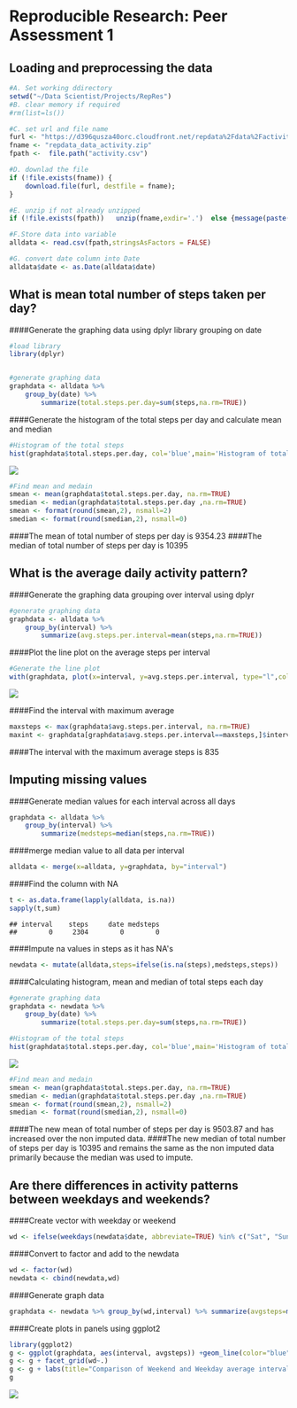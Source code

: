 # Reproducible Research: Peer Assessment 1


## Loading and preprocessing the data

```r
#A. Set working ddirectory
setwd("~/Data Scientist/Projects/RepRes")
#B. clear memory if required
#rm(list=ls())

#C. set url and file name
furl <- "https://d396qusza40orc.cloudfront.net/repdata%2Fdata%2Factivity.zip"
fname <- "repdata_data_activity.zip"
fpath <-  file.path("activity.csv")

#D. downlad the file
if (!file.exists(fname)) {
    download.file(furl, destfile = fname);
}

#E. unzip if not already unzipped
if (!file.exists(fpath))   unzip(fname,exdir='.')  else {message(paste(fpath, 'already exists'))}

#F.Store data into variable
alldata <- read.csv(fpath,stringsAsFactors = FALSE)

#G. convert date column into Date
alldata$date <- as.Date(alldata$date)
```


## What is mean total number of steps taken per day?
####Generate the graphing data using dplyr library grouping on date

```r
#load library 
library(dplyr)


#generate graphing data
graphdata <- alldata %>% 
    group_by(date) %>% 
        summarize(total.steps.per.day=sum(steps,na.rm=TRUE))
```
####Generate the histogram of the total steps per day and calculate mean and median

```r
#Histogram of the total steps
hist(graphdata$total.steps.per.day, col='blue',main='Histogram of total steps taken each day', xlab='Total steps per day', ylab='Frequency')
```

![](PA1_template_files/figure-html/outputhistogramandtable-1.png)<!-- -->

```r
#Find mean and medain
smean <- mean(graphdata$total.steps.per.day, na.rm=TRUE)
smedian <- median(graphdata$total.steps.per.day ,na.rm=TRUE)
smean <- format(round(smean,2), nsmall=2)
smedian <- format(round(smedian,2), nsmall=0)
```
####The mean of total number of steps per day is 9354.23
####The median of total number of steps per day is 10395

## What is the average daily activity pattern?
####Generate the graphing data grouping over interval using dplyr

```r
#generate graphing data
graphdata <- alldata %>% 
    group_by(interval) %>% 
        summarize(avg.steps.per.interval=mean(steps,na.rm=TRUE))
```
####Plot the line plot on the average steps per interval

```r
#Generate the line plot
with(graphdata, plot(x=interval, y=avg.steps.per.interval, type="l",col="blue", main="Average steps per interval across all days", xlab="5 Minute interval index", ylab="Average steps per interval / day "))
```

![](PA1_template_files/figure-html/lineplot-1.png)<!-- -->

####Find the interval with maximum average


```r
maxsteps <- max(graphdata$avg.steps.per.interval, na.rm=TRUE)
maxint <- graphdata[graphdata$avg.steps.per.interval==maxsteps,]$interval
```
####The interval with the maximum average steps is 835

## Imputing missing values
####Generate median values for each interval across all days

```r
graphdata <- alldata %>% 
    group_by(interval) %>% 
        summarize(medsteps=median(steps,na.rm=TRUE))
```

####merge median value to all data per interval

```r
alldata <- merge(x=alldata, y=graphdata, by="interval")
```
####Find the column with NA

```r
t <- as.data.frame(lapply(alldata, is.na))
sapply(t,sum)
```

```
## interval    steps     date medsteps 
##        0     2304        0        0
```

####Impute na values in steps as it has NA's

```r
newdata <- mutate(alldata,steps=ifelse(is.na(steps),medsteps,steps))
```

####Calculating histogram, mean and median of total steps each day

```r
#generate graphing data
graphdata <- newdata %>% 
    group_by(date) %>% 
        summarize(total.steps.per.day=sum(steps,na.rm=TRUE))

#Histogram of the total steps
hist(graphdata$total.steps.per.day, col='blue',main='Histogram of total steps taken each day with imputed data', xlab='Total steps per day', ylab='Frequency')
```

![](PA1_template_files/figure-html/imputedtable-1.png)<!-- -->

```r
#Find mean and medain
smean <- mean(graphdata$total.steps.per.day, na.rm=TRUE)
smedian <- median(graphdata$total.steps.per.day ,na.rm=TRUE)
smean <- format(round(smean,2), nsmall=2)
smedian <- format(round(smedian,2), nsmall=0)
```
####The new mean of total number of steps per day is 9503.87 and has increased over the non imputed data.
####The new median of total number of steps per day is 10395 and remains the same as the non imputed data primarily because the median was used to impute.


## Are there differences in activity patterns between weekdays and weekends?
####Create vector with weekday or weekend

```r
wd <- ifelse(weekdays(newdata$date, abbreviate=TRUE) %in% c("Sat", "Sun"), "weekend", "weekday")
```

####Convert to factor and add to the newdata

```r
wd <- factor(wd)
newdata <- cbind(newdata,wd)
```

####Generate graph data

```r
graphdata <- newdata %>% group_by(wd,interval) %>% summarize(avgsteps=mean(steps))
```
####Create plots in panels using ggplot2

```r
library(ggplot2)
g <- ggplot(graphdata, aes(interval, avgsteps)) +geom_line(color="blue")
g <- g + facet_grid(wd~.)
g <- g + labs(title="Comparison of Weekend and Weekday average interval steps", x="Interval", y="Average number of steps")
g
```

![](PA1_template_files/figure-html/createplot-1.png)<!-- -->











